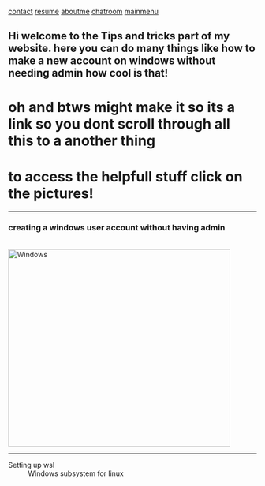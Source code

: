 [contact](https://neverlivedordied.github.io/contact.github.io/index.html)   [resume](https://neverlivedordied.github.io/resume/index.html)   [aboutme](https://neverlivedordied.github.io/About-Me/index.html)   [chatroom](https://neverlivedordied.github.io/chatroom/index.html) [mainmenu](https://neverlivedordied.github.io/index.html)
## Hi welcome to the Tips and tricks part of my website.  here you can do many things like how to make a new account on windows without needing admin how cool is that!
# oh and btws might make it so its a link so you dont scroll through all this to a another thing 


# to access the helpfull stuff click on the pictures!

---


 ### creating a windows user account without having admin
   </head>
   <body>
      <br>
      <a href="https://neverlivedordied.github.io/create-a-windows-acc-without-admin/index.html">
         <img alt="Windows" src="https://www.howtogeek.com/wp-content/uploads/2016/09/img_57ddf23b40568.png?width=1198&trim=1,1&bg-color=000&pad=1,1"
         width=450" height="400">
      </a>
   </body>
</html>


  
  ---
  
  <d1> 
  <dt>Setting up wsl</dt>
  <dd> Windows subsystem for linux</dd>
  
